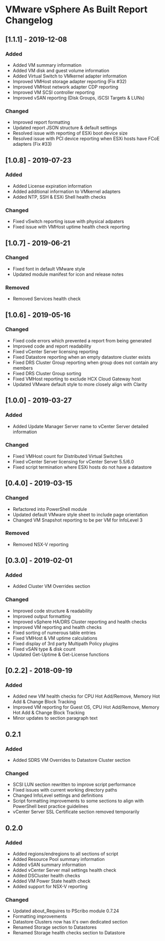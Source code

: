 # VMware vSphere As Built Report Changelog

## [1.1.1] - 2019-12-08
### Added
- Added VM summary information
- Added VM disk and guest volume information
- Added Virtual Switch to VMkernel adapter information
- Improved VMHost storage adapter reporting (Fix #32)
- Improved VMHost network adapter CDP reporting
- Improved VM SCSI controller reporting
- Improved vSAN reporting (Disk Groups, iSCSI Targets & LUNs)

### Changed
- Improved report formatting
- Updated report JSON structure & default settings
- Resolved issue with reporting of ESXi boot device size
- Resolved issue with PCI device reporting when ESXi hosts have FCoE adapters (Fix #33)

## [1.0.8] - 2019-07-23
### Added
- Added License expiration information
- Added additional information to VMkernel adapters
- Added NTP, SSH & ESXi Shell health checks

### Changed
- Fixed vSwitch reporting issue with physical adpaters
- Fixed issue with VMHost uptime health check reporting

## [1.0.7] - 2019-06-21
### Changed
- Fixed font in default VMware style
- Updated module manifest for icon and release notes

### Removed
- Removed Services health check

## [1.0.6] - 2019-05-16
### Changed
- Fixed code errors which prevented a report from being generated
- Improved code and report readability
- Fixed vCenter Server licensing reporting
- Fixed Datastore reporting when an empty datastore cluster exists
- Fixed DRS Cluster Group reporting when group does not contain any members
- Fixed DRS Cluster Group sorting
- Fixed VMHost reporting to exclude HCX Cloud Gateway host
- Updated VMware default style to more closely align with Clarity

## [1.0.0] - 2019-03-27
### Added
- Added Update Manager Server name to vCenter Server detailed information

### Changed 
- Fixed VMHost count for Distributed Virtual Switches
- Fixed vCenter Server licensing for vCenter Server 5.5/6.0
- Fixed script termination where ESXi hosts do not have a datastore

## [0.4.0] - 2019-03-15
### Changed
- Refactored into PowerShell module
- Updated default VMware style sheet to include page orientation
- Changed VM Snapshot reporting to be per VM for InfoLevel 3

### Removed
- Removed NSX-V reporting

## [0.3.0] - 2019-02-01
### Added
- Added Cluster VM Overrides section

### Changed
- Improved code structure & readability
- Improved output formatting
- Improved vSphere HA/DRS Cluster reporting and health checks
- Improved VM reporting and health checks
- Fixed sorting of numerous table entries
- Fixed VMHost & VM uptime calculations
- Fixed display of 3rd party Multipath Policy plugins
- Fixed vSAN type & disk count
- Updated Get-Uptime & Get-License functions

## [0.2.2] - 2018-09-19
### Added
- Added new VM health checks for CPU Hot Add/Remove, Memory Hot Add & Change Block Tracking
- Improved VM reporting for Guest OS, CPU Hot Add/Remove, Memory Hot Add & Change Block Tracking
- Minor updates to section paragraph text

## 0.2.1
### Added
- Added SDRS VM Overrides to Datastore Cluster section

### Changed
- SCSI LUN section rewritten to improve script performance
- Fixed issues with current working directory paths
- Changed InfoLevel settings and definitions
- Script formatting improvements to some sections to align with PowerShell best practice guidelines
- vCenter Server SSL Certificate section removed temporarily   

## 0.2.0
### Added
- Added regions/endregions to all sections of script
- Added Resource Pool summary information
- Added vSAN summary information
- Added vCenter Server mail settings health check
- Added DSCluster health checks
- Added VM Power State health check
- Added support for NSX-V reporting

### Changed
- Updated about_Requires to PScribo module 0.7.24
- Formatting improvements
- Datastore Clusters now has it's own dedicated section
- Renamed Storage section to Datastores
- Renamed Storage health checks section to Datastore
